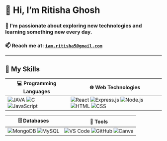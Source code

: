 # 👋 Hi, I’m Ritisha Ghosh
### 👀 I'm passionate about exploring new technologies and learning something new every day.   
### 📫 Reach me at: [`iam.ritisha5@gmail.com`](mailto:iam.ritisha5@gmail.com)
---
## 🧠 My Skills  

| 💻 Programming Languages                                  | 🌐 Web Technologies                                            |
|----------------------------------------------------------|----------------------------------------------------------------|
| ![JAVA](https://img.shields.io/badge/Java-007396?style=for-the-badge&logo=java&logoColor=white) ![C](https://img.shields.io/badge/C-00599C?style=for-the-badge&logo=c&logoColor=white) ![JavaScript](https://img.shields.io/badge/JavaScript-F7DF1E?style=for-the-badge&logo=javascript&logoColor=black) | ![React](https://img.shields.io/badge/React-61DAFB?style=for-the-badge&logo=react&logoColor=black) ![Express.js](https://img.shields.io/badge/Express.js-2E8B57?style=for-the-badge&logo=express&logoColor=white) ![Node.js](https://img.shields.io/badge/Node.js-339933?style=for-the-badge&logo=node.js&logoColor=white) ![HTML](https://img.shields.io/badge/HTML5-E34F26?style=for-the-badge&logo=html5&logoColor=white) ![CSS](https://img.shields.io/badge/CSS3-1572B6?style=for-the-badge&logo=css3&logoColor=white) |

| 🗄️ Databases                                             | 🧰 Tools                                                       |
|----------------------------------------------------------|----------------------------------------------------------------|
| ![MongoDB](https://img.shields.io/badge/MongoDB-47A248?style=for-the-badge&logo=mongodb&logoColor=white) ![MySQL](https://img.shields.io/badge/MySQL-4479A1?style=for-the-badge&logo=mysql&logoColor=white) | ![VS Code](https://img.shields.io/badge/VS_Code-007ACC?style=for-the-badge&logo=visual-studio-code&logoColor=white) ![GitHub](https://img.shields.io/badge/GitHub-181717?style=for-the-badge&logo=github&logoColor=white) ![Canva](https://img.shields.io/badge/Canva-00C4CC?style=for-the-badge&logo=canva&logoColor=white) |
